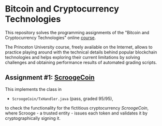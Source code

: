 # Bitcoin and Cryptocurrency Technologies
This repository solves the programming assignments of the "Bitcoin and Cryptocurrency Technologies" online [course](https://www.coursera.org/learn/cryptocurrency).

The Princeton University course, freely available on the Internet, allows to practice playing around with the technical details behind popular blockchain technologies and helps exploring their current limitations by solving challenges and obtaining performance results of automated grading scripts.


## Assignment #1: [ScroogeCoin](./ScroogeCoin/Assignment1.pdf)

This implements the class in

 - `ScroogeCoin/TxHandler.java` (pass, graded 95/95),

to check the functionality for the fictitious cryptocurrency *ScroogeCoin*, where Scrooge - a trusted entity - issues each token and validates it by cryptographically signing it.